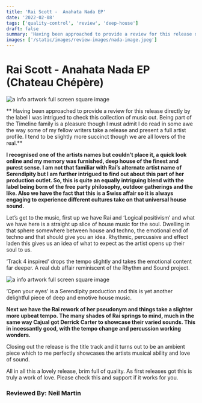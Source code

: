 ```yaml
---
title: 'Rai Scott -  Anahata Nada EP'
date: '2022-02-08'
tags: ['quality-control', 'review', 'deep-house']
draft: false
summary: 'Having been approached to provide a review for this release directly by the label I was intrigued to check this collection of music out.'
images: ['/static/images/review-images/nada-image.jpeg']
---
```


# Rai Scott - Anahata Nada EP (Chateau Chépère)

<div className="my-1 px-2 phone: w-full desktop: overflow-hidden xl:my-1 xl:px-2 xl:w-1/2">
  <Image
    alt="a info artwork full screen square image"
    src="/static/images/review-images/nada-image.jpeg"
    width={700}
    height={700}
  />
</div>

** Having been approached to provide a review for this release directly by the label I was intrigued to check this collection of music out. Being part of the Timeline family is a pleasure though I must admit I do read in some awe the way some of my fellow writers take a release and present a full artist profile. I tend to be slightly more succinct though we are all lovers of the real.**

**I recognised one of the artists names but couldn’t place it, a quick look online and my memory was furnished, deep house of the finest and purest sense. I am not that familiar with Rai’s alternate artist name of Serendipity but I am further intrigued to find out about this part of her production outlet. So, this is quite an equally intriguing blend with the label being born of the free party philosophy, outdoor gatherings and the like. Also we have the fact that this is a Swiss affair so it is always engaging to experience different cultures take on that universal house sound.**

Let’s get to the music, first up we have Rai and ‘Logical positivism’ and what we have here is a straight up slice of house music for the soul. Dwelling in that sphere somewhere between house and techno, the emotional end of techno and that should give you an idea. Rhythmic, percussive and effect laden this gives us an idea of what to expect as the artist opens up their soul to us.

‘Track 4 inspired’ drops the tempo slightly and takes the emotional content far deeper. A real dub affair reminiscent of the Rhythm and Sound project.

<div className="my-1 px-2 phone: w-full desktop: overflow-hidden xl:my-1 xl:px-2 xl:w-1/2">
  <Image
    alt="a info artwork full screen square image"
    src="/static/images/review-images/nada-image-2.jpeg"
    width={700}
    height={700}
  />
</div>

‘Open your eyes’ is a Serendipity production and this is yet another delightful piece of deep and emotive house music.

**Next we have the Rai rework of her pseudonym and things take a slighter more upbeat tempo. The many shades of Rai springs to mind, much in the same way Cajual got Derrick Carter to showcase their varied sounds. This in incessantly good, with the tempo change and percussion working wonders.**

Closing out the release is the title track and it turns out to be an ambient piece which to me perfectly showcases the artists musical ability and love of sound.

All in all this a lovely release, brim full of quality. As first releases got this is truly a work of love. Please check this and support if it works for you.

### Reviewed By: Neil Martin
